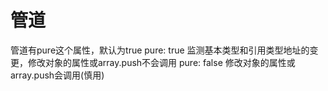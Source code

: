 # 管道

管道有pure这个属性，默认为true
pure: true 监测基本类型和引用类型地址的变更，修改对象的属性或array.push不会调用
pure: false 修改对象的属性或array.push会调用(慎用)
